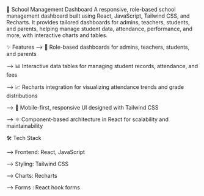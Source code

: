 🚀 School Management Dashboard
A responsive, role-based school management dashboard built using React, JavaScript, Tailwind CSS, and Recharts.
It provides tailored dashboards for admins, teachers, students, and parents, helping manage student data, attendance, performance, and more, with interactive charts and tables.

✨ Features
--> 🔑 Role-based dashboards for admins, teachers, students, and parents

--> 📊 Interactive data tables for managing student records, attendance, and fees

--> 📈 Recharts integration for visualizing attendance trends and grade distributions

--> 📱 Mobile-first, responsive UI designed with Tailwind CSS

--> ⚛️ Component-based architecture in React for scalability and maintainability

🛠 Tech Stack

--> Frontend: React, JavaScript

--> Styling: Tailwind CSS

--> Charts: Recharts

--> Forms : React hook forms


